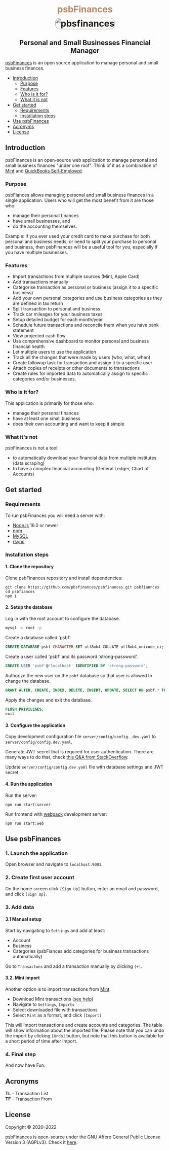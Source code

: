 <h1 align="center">
<div>
<div style='margin-bottom: 10px; color: #B88766'>psbFinances</div>
<img  style='border: 1px solid #B88766; border-radius: 15px' src="https://psbfinances.com/uploads/psbFinances.png" alt="pbsfinances">
</div>
</h1>
<h2 align="center">
Personal and Small Businesses Financial Manager
</h2>

[psbFinances](https://psbfinances.com) is an open source application to manage personal and small business finances.

- [Introduction](#introduction)
  - [Purpose](#purpose)
  - [Features](#features)
  - [Who is it for?](#who-is-it-for)
  - [What it is not](#what-its-not)
- [Get started](#get-started)
  - [Requirements](#requirements)
  - [Installation steps](#installation-steps)
- [Use psbFinances](#use-psbfinances)
- [Acronyms](#acronyms)
- [License](#license)


## Introduction

psbFinances is an open-source web application to manage personal and small business finances "under one roof". Think of it as a combination of [Mint](https://mint.intuit.com/) and [QuickBooks Self-Employed](https://quickbooks.intuit.com/self-employed/). 

### Purpose
psbFiances allows managing personal and small business finances in a single application. Users who will get the most benefit from it are those who:

- manage their personal finances
- have small businesses, and 
- do the accounting themselves. 

Example: if you ever used your credit card to make purchase for both personal and business needs, or need to split your purchase to personal and business, then psbFinances will be a useful tool for you, especially if you have multiple businesses.

### Features

* Import transactions from multiple sources (Mint, Apple Card)
* Add transactions manually
* Categorise transaction as personal or business (assign it to a specific business)
* Add your own personal categories and use business categories as they are defined in tax return
* Split transaction to personal and business
* Track car mileages for your business taxes
* Setup detailed budget for each month/year
* Schedule future transactions and reconcile them when you have bank statement
* View projected cash flow
* Use comprehensive dashboard to monitor personal and business financial health 
* Let multiple users to use the application
* Track all the changes that were made by users (who, what, when)
* Create followup task for transaction and assign it to a specific user
* Attach copies of receipts or other documents to transactions
* Create rules for imported data to automatically assign to specific categories and/or businesses.

### Who is it for?
This application is primarily for those who:

* manage their personal finances
* have at least one small business
* does their own accounting and want to keep it simple

### What it's not

psbFinances is not a tool:

* to automatically download your financial data from multiple institutes (data scraping)
* to have a complex financial accounting (General Ledger, Chart of Accounts)

## Get started

### Requirements

To run psbFinances you will need a server with:

- [Node.js](https://nodejs.org/en/) 16.0 or newer
- [npm](https://www.npmjs.com)
- [MySQL](https://dev.mysql.com/downloads/mysql/)
- [rsync](https://en.wikipedia.org/wiki/Rsync)

### Installation steps

#### 1. Clone the repository

Clone psbFinances repository and install dependencies:

```shell
git clone https://github.com/pbsfinances/psbfinances.git psbfiannces
cd psbfiances
npm i
```

#### 2. Setup the database

Log in with the root account to configure the database.

```sh
mysql -u root -p
```

Create a database called 'psbf'.

```sql
CREATE DATABASE psbf CHARACTER SET utf8mb4 COLLATE utf8mb4_unicode_ci;
```

Create a user called 'psbf' and its password 'strong-password'.

```sql
CREATE USER 'psbf'@'localhost' IDENTIFIED BY 'strong-password';
```

Authorize the new user on the `psbf` database so that user is allowed to change the database.

```sql
GRANT ALTER, CREATE, INDEX, DELETE, INSERT, UPDATE, SELECT ON psbf.* TO 'psbf'@'localhost';
```

Apply the changes and exit the database.

```sql
FLUSH PRIVILEGES;
exit
```

#### 3. Configure the application

Copy development configuration file `server/config/config._dev.yaml` to `server/config/config.dev.yaml`. 

Generate JWT secret that is required for user authentication. There are many ways to do that, check [this Q&A from StackOverflow](https://stackoverflow.com/questions/52996555/generate-a-sufficient-secret-for-jwt-nodejs-lambda).

Update `server/config/config.dev.yaml` file with database settings and JWT secret.

#### 4. Run the application

Run the server:
```shell
npm run start:server
```

Run frontend with [webpack](https://webpack.js.org) development server:
```shell
npm run start:web
```

## Use psbFinances

### 1. Launch the application

Open browser and navigate to `localhost:9001`.

### 2. Create first user account

On the home screen click `[Sign Up]` button, enter an email and password, and click `[Sign Up]`.

### 3. Add data

#### 3.1 Manual setup

Start by navigating to `Settings` and add at least:
- Account
- Business
- Categories (psbFiances add categories for business transactions automatically)

Go to `Transactons` and add a transaction manually by clicking `[+]`.

#### 3.2. Mint import
Another option is to import transactions from [Mint](https://mint.intuit.com/):
- Download Mint transactions ([see help](https://help.mint.com/Accounts-and-Transactions/888960591/How-can-I-download-my-transactions.htm))
- Navigate to `Settings`, `Imports`
- Select downloaded file with transactions
- Select `Mint` as a format, and click `[Import]`

This will import transactions and create accounts and categories. The table will show information about the imported file. Please note that you can undo the import by clicking `[Undo]` button, but note that this button is available for a short period of time after import.

### 4. Final step

And now have Fun.

## Acronyms

**TL** - Transaction List   
**TF** - Transaction From  


## License

Copyright © 2020–2022

psbFinances is open-source under the GNU Affero General Public License Version 3 (AGPLv3). Check it [here](/LICENSE.md).

